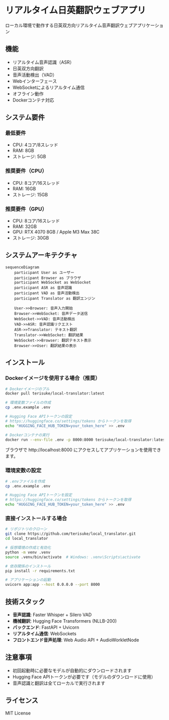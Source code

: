 # リアルタイム日英翻訳ウェブアプリ

ローカル環境で動作する日英双方向リアルタイム音声翻訳ウェブアプリケーション

## 機能

- リアルタイム音声認識（ASR）
- 日英双方向翻訳
- 音声活動検出（VAD）
- Webインターフェース
- WebSocketによるリアルタイム通信
- オフライン動作
- Dockerコンテナ対応

## システム要件

### 最低要件
- CPU: 4コア/8スレッド
- RAM: 8GB
- ストレージ: 5GB

### 推奨要件（CPU）
- CPU: 8コア/16スレッド
- RAM: 16GB
- ストレージ: 15GB

### 推奨要件（GPU）
- CPU: 8コア/16スレッド
- RAM: 32GB
- GPU: RTX 4070 8GB / Apple M3 Max 38C
- ストレージ: 30GB

## システムアーキテクチャ

```mermaid
sequenceDiagram
    participant User as ユーザー
    participant Browser as ブラウザ
    participant WebSocket as WebSocket
    participant ASR as 音声認識
    participant VAD as 音声活動検出
    participant Translator as 翻訳エンジン
    
    User->>Browser: 音声入力開始
    Browser->>WebSocket: 音声データ送信
    WebSocket->>VAD: 音声活動検出
    VAD->>ASR: 音声認識リクエスト
    ASR->>Translator: テキスト翻訳
    Translator->>WebSocket: 翻訳結果
    WebSocket->>Browser: 翻訳テキスト表示
    Browser->>User: 翻訳結果の表示
```

## インストール

### Dockerイメージを使用する場合（推奨）

```bash
# Dockerイメージのプル
docker pull terisuke/local-translator:latest

# 環境変数ファイルの作成
cp .env.example .env

# Hugging Face APIトークンの設定
# https://huggingface.co/settings/tokens からトークンを取得
echo "HUGGING_FACE_HUB_TOKEN=your_token_here" >> .env

# Dockerコンテナの実行
docker run --env-file .env -p 8000:8000 terisuke/local-translator:latest
```

ブラウザで http://localhost:8000 にアクセスしてアプリケーションを使用できます。

### 環境変数の設定

```bash
# .envファイルを作成
cp .env.example .env

# Hugging Face APIトークンを設定
# https://huggingface.co/settings/tokens からトークンを取得
echo "HUGGING_FACE_HUB_TOKEN=your_token_here" >> .env
```

### 直接インストールする場合

```bash
# リポジトリのクローン
git clone https://github.com/terisuke/local_translator.git
cd local_translator

# 仮想環境の作成と有効化
python -m venv .venv
source .venv/bin/activate  # Windows: .venv\Scripts\activate

# 依存関係のインストール
pip install -r requirements.txt

# アプリケーションの起動
uvicorn app:app --host 0.0.0.0 --port 8000
```

## 技術スタック

- **音声認識**: Faster Whisper + Silero VAD
- **機械翻訳**: Hugging Face Transformers (NLLB-200)
- **バックエンド**: FastAPI + Uvicorn
- **リアルタイム通信**: WebSockets
- **フロントエンド音声処理**: Web Audio API + AudioWorkletNode

## 注意事項

- 初回起動時に必要なモデルが自動的にダウンロードされます
- Hugging Face APIトークンが必要です（モデルのダウンロードに使用）
- 音声認識と翻訳は全てローカルで実行されます

## ライセンス

MIT License    